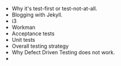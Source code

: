 * Why it's test-first or test-not-at-all.
* Blogging with Jekyll. 
* i3
* Workman
* Acceptance tests
* Unit tests
* Overall testing strategy
* Why Defect Driven Testing does not work. 
* 
